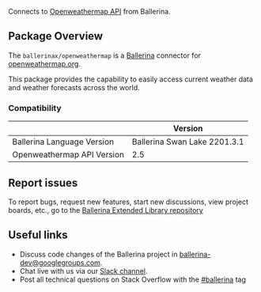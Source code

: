 Connects to [Openweathermap API](https://openweathermap.org/) from Ballerina.

## Package Overview

The `ballerinax/openweathermap` is a [Ballerina](https://ballerina.io/) connector for [openweathermap.org](https://openweathermap.org/).

This package provides the capability to easily access current weather data and weather forecasts across the world.

### Compatibility

|                               | Version                       |
|-------------------------------|-------------------------------|
| Ballerina Language Version    | Ballerina Swan Lake 2201.3.1    |
| Openweathermap API Version    | 2.5                           |

## Report issues
To report bugs, request new features, start new discussions, view project boards, etc., go to the [Ballerina Extended Library repository](https://github.com/ballerina-platform/ballerina-extended-library)

## Useful links
- Discuss code changes of the Ballerina project in [ballerina-dev@googlegroups.com](mailto:ballerina-dev@googlegroups.com).
- Chat live with us via our [Slack channel](https://ballerina.io/community/slack/).
- Post all technical questions on Stack Overflow with the [#ballerina](https://stackoverflow.com/questions/tagged/ballerina) tag
